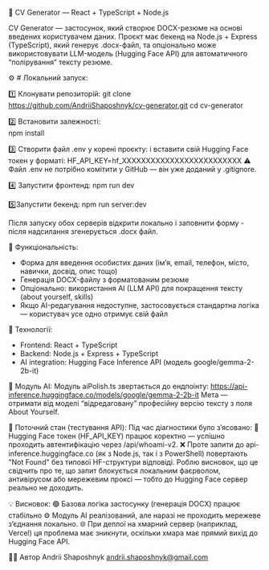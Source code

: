 🧾 CV Generator — React + TypeScript + Node.js

CV Generator — застосунок, який створює DOCX-резюме на основі введених користувачем даних.
Проєкт має бекенд на Node.js + Express (TypeScript), який генерує .docx-файл,
та опціонально може використовувати LLM-модель (Hugging Face API) для автоматичного “полірування” тексту резюме.

⚙️ # Локальний запуск:

1️⃣ Клонувати репозиторій:
git clone https://github.com/AndriiShaposhnyk/cv-generator.git
cd cv-generator

2️⃣ Встановити залежності:  
npm install 

3️⃣ Створити файл .env у корені проєкту:
і вставити свій Hugging Face токен у форматі: HF_API_KEY=hf_XXXXXXXXXXXXXXXXXXXXXXXXX
⚠️ Файл .env не потрібно комітити у GitHub — він уже доданий у .gitignore.

4️⃣ Запустити фронтенд:
npm run dev 

5️⃣Запустити бекенд: 
npm run server:dev 

Після запуску обох серверів відкрити локально і заповнити форму - після надсилання згенерується .docx файл.

🚀 Функціональність:
- Форма для введення особистих даних (ім’я, email, телефон, місто, навички, досвід, опис тощо)
- Генерація DOCX-файлу з форматованим резюме
- Опціонально: використання AI (LLM API) для покращення тексту (about yourself, skills)
- Якщо AI-редагування недоступне, застосовується стандартна логіка — користувач усе одно отримує свій файл

🧰 Технології:
- Frontend: React + TypeScript 
- Backend: Node.js + Express + TypeScript
- AI integration: Hugging Face Inference API (модель google/gemma-2-2b-it)

🤖 Модуль AI:
Модуль aiPolish.ts звертається до ендпоінту: https://api-inference.huggingface.co/models/google/gemma-2-2b-it
Мета — отримати від моделі “відредаговану” професійну версію тексту з поля About Yourself.

🧩 Поточний стан (тестування API):
Під час діагностики було зʼясовано: 
🔑 Hugging Face токен (HF_API_KEY) працює коректно — успішно проходить автентифікацію через /api/whoami-v2.
❌ Проте запити до api-inference.huggingface.co (як з Node.js, так і з PowerShell) повертають "Not Found" без типової HF-структури відповіді.
Роблю висновок, що це свідчить про те, що запит блокується локальним фаєрволом, антивірусом або мережевим проксі — тобто до Hugging Face сервер реально не доходить.

💡 Висновок:
🟢 Базова логіка застосунку (генерація DOCX) працює стабільно
⚙️ Модуль AI реалізований, але наразі не проходить мережеве зʼєднання локально.
🌐 При деплої на хмарний сервер (наприклад, Vercel) ця проблема має зникнути, оскільки хмара має прямий вихід до Hugging Face API.


🧑‍💻 Автор
Andrii Shaposhnyk
andrii.shaposhnyk@gmail.com
